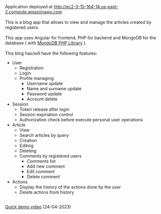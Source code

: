 
<div>
    Application deployed at <a href="http://ec2-3-15-164-14.us-east-2.compute.amazonaws.com">http://ec2-3-15-164-14.us-east-2.compute.amazonaws.com<a>
</div>
<br>
<div>This is a blog app that allows to view and manage the articles created by registered users.</div>
<br>
<div>
This app uses Angular for frontend, PHP for backend and MongoDB for the database ( with <a href="https://github.com/mongodb/mongo-php-library">MongoDB PHP Library</a> ).
</div>
<br>
<div>
This blog has/will have the following features:
<ul>
  <li>User
    <ul>
      <li>Registration</li>
      <li>Login</li>
      <li>
        Profile managing
        <ul>
          <li>Username update</li>
          <li>Name and surname update</li>
          <li>Password update</li>
          <li>Account delete</li>
        </ul>
      </li>
    </ul>
  </li>
  <li>Session
    <ul>
      <li>Token release after login</li>
      <li>Session expiriation control</li>
      <li>Authorization check before execute personal user operations</li>
    </ul>
  </li>
  <li>
    Article
    <ul>
      <li>View</li>
      <li>Search articles by query</li>
      <li>Creation</li>
      <li>Editing</li>
      <li>Deleting</li>
      <li>
        Comments by registered users
        <ul>
          <li>Comments list</li>
          <li>Add new comment</li>
          <li>Edit comment</li>
          <li>Delete comment</li>
        </ul>
      </li>
    </ul>
   </li>
  <li>Actions
    <ul>
      <li>Display the history of the actions done by the user</li>
      <li>Delete actions from history</li>
    </ul>
  </li>
</ul>
</div>
<br>
<div>
  <a href="https://user-images.githubusercontent.com/95185311/234046346-cce905e0-4802-4f21-8f95-fe35ac12ba2f.mp4">Quick demo video</a> (24-04-2023)
</div>
